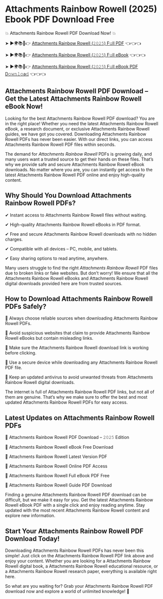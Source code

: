 # Attachments Rainbow Rowell (2025) Ebook PDF Download Free

💥 Attachments Rainbow Rowell PDF Download Now! 💥

➤ ►🌍📚📱👉 [Attachments Rainbow Rowell (𝟸𝟶𝟸𝟻) F𝚞ll PDF](https://getpdf.xyz/attachments-rainbow-rowell) 👈👈👈


➤ ►🌍📚📱👉 [Attachments Rainbow Rowell (𝟸𝟶𝟸𝟻) F𝚞ll eBook](https://getpdf.xyz/attachments-rainbow-rowell) 👈👈👈


➤ ►🌍📚📱👉 [Attachments Rainbow Rowell (𝟸𝟶𝟸𝟻) F𝚞ll eBook PDF D𝚘𝚠𝚗𝚕𝚘a𝚍](https://getpdf.xyz/attachments-rainbow-rowell) 👈👈👈


## Attachments Rainbow Rowell PDF Download – Get the Latest Attachments Rainbow Rowell eBook Now!

Looking for the best Attachments Rainbow Rowell PDF download? You are in the right place! Whether you need the latest Attachments Rainbow Rowell eBook, a research document, or exclusive Attachments Rainbow Rowell guides, we have got you covered. Downloading Attachments Rainbow Rowell PDFs has never been easier. With our direct links, you can access Attachments Rainbow Rowell PDF files within seconds.

The demand for *Attachments Rainbow Rowell* PDFs is growing daily, and many users want a trusted source to get their hands on these files. That’s why we provide safe and secure Attachments Rainbow Rowell eBook downloads. No matter where you are, you can instantly get access to the latest Attachments Rainbow Rowell PDF online and enjoy high-quality content.

## Why Should You Download Attachments Rainbow Rowell PDFs?

✔ Instant access to Attachments Rainbow Rowell files without waiting.

✔ High-quality Attachments Rainbow Rowell eBooks in PDF format.

✔ Free and secure Attachments Rainbow Rowell downloads with no hidden charges.

✔ Compatible with all devices – PC, mobile, and tablets.

✔ Easy sharing options to read anytime, anywhere.

Many users struggle to find the right *Attachments Rainbow Rowell* PDF files due to broken links or fake websites. But don’t worry! We ensure that all the Attachments Rainbow Rowell eBooks and Attachments Rainbow Rowell digital downloads provided here are from trusted sources.

## How to Download Attachments Rainbow Rowell PDFs Safely?

📌 Always choose reliable sources when downloading Attachments Rainbow Rowell PDFs.

📌 Avoid suspicious websites that claim to provide Attachments Rainbow Rowell eBooks but contain misleading links.

📌 Make sure the Attachments Rainbow Rowell download link is working before clicking.

📌 Use a secure device while downloading any Attachments Rainbow Rowell PDF file.

📌 Keep an updated antivirus to avoid unwanted threats from Attachments Rainbow Rowell digital downloads.

The internet is full of Attachments Rainbow Rowell PDF links, but not all of them are genuine. That’s why we make sure to offer the best and most updated Attachments Rainbow Rowell PDFs for easy access.

## Latest Updates on Attachments Rainbow Rowell PDFs

🔹 Attachments Rainbow Rowell PDF Download – 𝟸𝟶𝟸𝟻 Edition

🔹 Attachments Rainbow Rowell eBook Free Download

🔹 Attachments Rainbow Rowell Latest Version PDF

🔹 Attachments Rainbow Rowell Online PDF Access

🔹 Attachments Rainbow Rowell Full eBook PDF Free

🔹 Attachments Rainbow Rowell Guide PDF Download

Finding a genuine Attachments Rainbow Rowell PDF download can be difficult, but we make it easy for you. Get the latest Attachments Rainbow Rowell eBook PDF with a single click and enjoy reading anytime. Stay updated with the most recent Attachments Rainbow Rowell content and explore new information.

## Start Your Attachments Rainbow Rowell PDF Download Today!

Downloading Attachments Rainbow Rowell PDFs has never been this simple! Just click on the Attachments Rainbow Rowell PDF link above and enjoy your content. Whether you are looking for a Attachments Rainbow Rowell digital book, a Attachments Rainbow Rowell educational resource, or a Attachments Rainbow Rowell research paper, everything is available right here.

So what are you waiting for? Grab your Attachments Rainbow Rowell PDF download now and explore a world of unlimited knowledge! 🚀